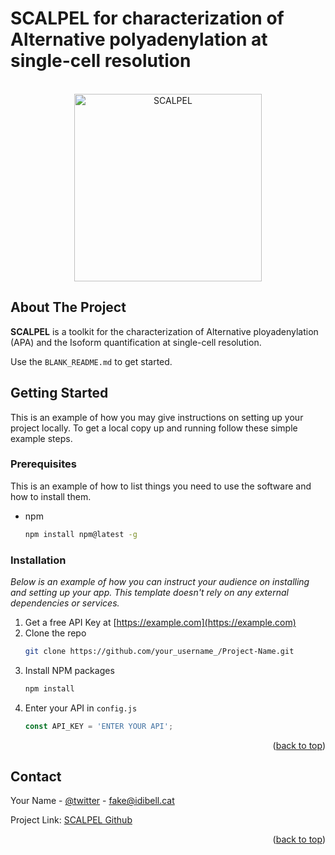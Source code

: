 

SCALPEL for characterization of Alternative polyadenylation  at single-cell resolution
======================================================================================


<!-- PROJECT LOGO -->
<br />
<div align="center">
  <a href="https://github.com/othneildrew/Best-README-Template">
    <img src="https://upload.wikimedia.org/wikipedia/commons/thumb/b/ba/Dessin_scalpel.svg/1200px-Dessin_scalpel.svg.png" alt="SCALPEL" width="300" height="300">
  </a>
</div>




<!-- ABOUT THE PROJECT -->
## About The Project

**SCALPEL** is a toolkit for the characterization of Alternative ployadenylation (APA) and the Isoform quantification at single-cell resolution.

Use the `BLANK_README.md` to get started.


<!-- GETTING STARTED -->
## Getting Started

This is an example of how you may give instructions on setting up your project locally.
To get a local copy up and running follow these simple example steps.

### Prerequisites

This is an example of how to list things you need to use the software and how to install them.
* npm
  ```sh
  npm install npm@latest -g
  ```

### Installation

_Below is an example of how you can instruct your audience on installing and setting up your app. This template doesn't rely on any external dependencies or services._

1. Get a free API Key at [https://example.com](https://example.com)
2. Clone the repo
   ```sh
   git clone https://github.com/your_username_/Project-Name.git
   ```
3. Install NPM packages
   ```sh
   npm install
   ```
4. Enter your API in `config.js`
   ```js
   const API_KEY = 'ENTER YOUR API';
   ```

<p align="right">(<a href="#readme-top">back to top</a>)</p>




<!-- CONTACT -->
## Contact

Your Name - [@twitter](https://twitter.com/aerodx5) - fake@idibell.cat

Project Link: [SCALPEL Github](https://github.com/p-CMRC-LAB/SCALPEL)

<p align="right">(<a href="#readme-top">back to top</a>)</p>

